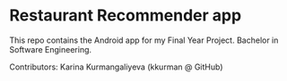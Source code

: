 # Restaurant Recommender app
This repo contains the Android app for my Final Year Project.
Bachelor in Software Engineering.

Contributors:
Karina Kurmangaliyeva (kkurman @ GitHub)
